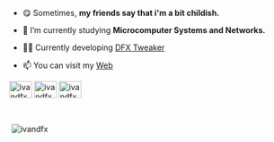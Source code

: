 - 😋 Sometimes, **my friends say that i'm a bit childish.**

- 🌱 I’m currently studying **Microcomputer Systems and Networks.**

- 👨‍💻 Currently developing [DFX Tweaker](https://ivandfx.github.io/DFXTweaker/)

- 📫 You can visit my [Web](https://ivandfx.github.io/)

<p align="left">
<a href="https://twitter.com/ivandfx" target="blank"><img align="center" src="https://raw.githubusercontent.com/rahuldkjain/github-profile-readme-generator/master/src/images/icons/Social/twitter.svg" alt="ivandfx" height="30" width="40" /></a>
<a href="https://instagram.com/ivandfx" target="blank"><img align="center" src="https://raw.githubusercontent.com/rahuldkjain/github-profile-readme-generator/master/src/images/icons/Social/instagram.svg" alt="ivandfx" height="30" width="40" /></a>
<a href="https://www.youtube.com/c/ivandfx" target="blank"><img align="center" src="https://raw.githubusercontent.com/rahuldkjain/github-profile-readme-generator/master/src/images/icons/Social/youtube.svg" alt="ivandfx" height="30" width="40" /></a>
</p>

<br>
<p>&nbsp;<img align="center" src="https://github-readme-stats.vercel.app/api?username=ivandfx&show_icons=true&locale=en" alt="ivandfx" /></p>
